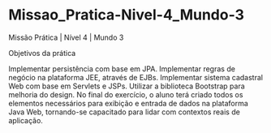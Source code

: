 # Missao_Pratica-Nivel-4_Mundo-3
Missão Prática | Nível 4 | Mundo 3

Objetivos da prática

Implementar persistência com base em JPA.
Implementar regras de negócio na plataforma JEE, através de EJBs.
Implementar sistema cadastral Web com   base em Servlets e JSPs.
Utilizar a biblioteca Bootstrap para melhoria do design.
No final do exercício, o aluno terá criado todos os elementos necessários para
exibição e entrada de dados na plataforma Java Web, tornando-se capacitado para
lidar com contextos reais de aplicação.
